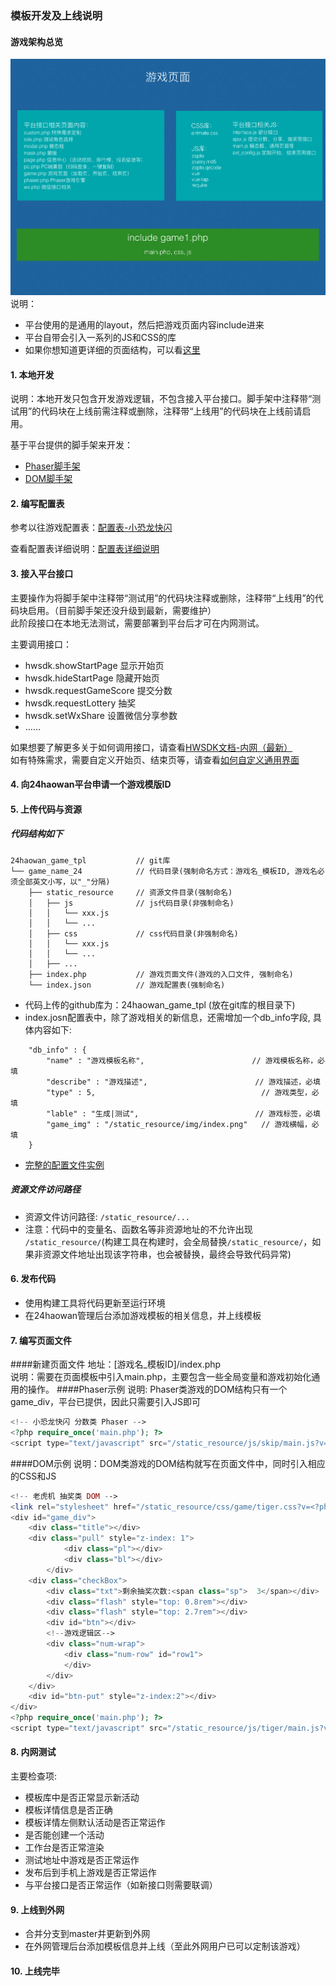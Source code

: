 ### 模板开发及上线说明
#### 游戏架构总览
![](https://github.com/GuangZhouShanyouGame/24haowan-open/blob/master/%E6%B8%B8%E6%88%8F%E9%A1%B5%E9%9D%A2%E5%85%B3%E7%B3%BB%E8%AF%B4%E6%98%8E.png)     
说明：
- 平台使用的是通用的layout，然后把游戏页面内容include进来
- 平台自带会引入一系列的JS和CSS的库
- 如果你想知道更详细的页面结构，可以看[这里](https://github.com/GuangZhouShanyouGame/24haowan_front_game/blob/master/24haowan/protected/views/layouts/game_tpl.php)     

#### 1. 本地开发
说明：本地开发只包含开发游戏逻辑，不包含接入平台接口。脚手架中注释带“测试用”的代码块在上线前需注释或删除，注释带“上线用”的代码块在上线前请启用。   
    
基于平台提供的脚手架来开发：  
- [Phaser脚手架](https://github.com/GuangZhouShanyouGame/24haowan-open/blob/master/%E8%84%9A%E6%89%8B%E6%9E%B6/score-phaser/main.js)
- [DOM脚手架](https://github.com/GuangZhouShanyouGame/24haowan-open/blob/master/%E8%84%9A%E6%89%8B%E6%9E%B6/score-dom/main.js)    

#### 2. 编写配置表
参考以往游戏配置表：[配置表-小恐龙快闪](https://github.com/GuangZhouShanyouGame/24haowan_front_game_tpl/blob/master/24haowan/assets/skip.json)    
     
查看配置表详细说明：[配置表详细说明](https://github.com/GuangZhouShanyouGame/24haowan-open/blob/master/%E9%85%8D%E7%BD%AE%E8%A1%A8%E8%AF%A6%E7%BB%86%E8%AF%B4%E6%98%8E.md)   

#### 3. 接入平台接口
主要操作为将脚手架中注释带“测试用”的代码块注释或删除，注释带“上线用”的代码块启用。（目前脚手架还没升级到最新，需要维护）     
此阶段接口在本地无法测试，需要部署到平台后才可在内网测试。   

主要调用接口：
- hwsdk.showStartPage 显示开始页
- hwsdk.hideStartPage 隐藏开始页
- hwsdk.requestGameScore 提交分数
- hwsdk.requestLottery 抽奖
- hwsdk.setWxShare 设置微信分享参数
- ……

如果想要了解更多关于如何调用接口，请查看[HWSDK文档-内网（最新）](http://ljq.24haowan.i.shanyougame.com/docs/output/)    
如有特殊需求，需要自定义开始页、结束页等，请查看[如何自定义通用界面](https://github.com/GuangZhouShanyouGame/24haowan-open/blob/master/%E5%A6%82%E4%BD%95%E8%87%AA%E5%AE%9A%E4%B9%89%E9%80%9A%E7%94%A8%E7%95%8C%E9%9D%A2.md)    

#### 4. 向24haowan平台申请一个游戏模版ID

#### 5. 上传代码与资源
##### 代码结构如下
```
24haowan_game_tpl           // git库
└── game_name_24            // 代码目录(强制命名方式：游戏名_模板ID, 游戏名必须全部英文小写，以"_"分隔)
    ├── static_resource     // 资源文件目录(强制命名)
    │   ├── js              // js代码目录(非强制命名)
    │   │   └── xxx.js
    │   │   └── ...
    │   ├── css             // css代码目录(非强制命名)
    │   │   └── xxx.js
    │   │   └── ...
    │   ├── ...
    ├── index.php           // 游戏页面文件(游戏的入口文件, 强制命名)
    └── index.json          // 游戏配置表(强制命名)
```

- 代码上传的github库为：24haowan_game_tpl (放在git库的根目录下)
- index.josn配置表中，除了游戏相关的新信息，还需增加一个db_info字段, 具体内容如下:
```
    "db_info" : {
        "name" : "游戏模板名称",                        // 游戏模板名称，必填
        "describe" : "游戏描述",                        // 游戏描述，必填
        "type" : 5,                                     // 游戏类型，必填
        "lable" : "生成|测试",                          // 游戏标签，必填
        "game_img" : "/static_resource/img/index.png"   // 游戏横幅，必填
    }
```
- [完整的配置文件实例](http://24haowan-cdn.shanyougame.com/24haowan/24haowan_test/assets/game_100/index.json)

##### 资源文件访问路径 
- 资源文件访问路径: `/static_resource/...`
- 注意：代码中的变量名、函数名等非资源地址的不允许出现 `/static_resource/`(构建工具在构建时，会全局替换`/static_resource/`，如果非资源文件地址出现该字符串，也会被替换，最终会导致代码异常)
#### 6. 发布代码
- 使用构建工具将代码更新至运行环境
- 在24haowan管理后台添加游戏模板的相关信息，并上线模板

#### 7. 编写页面文件
####新建页面文件
地址：[游戏名_模板ID]/index.php    
说明：需要在页面模板中引入main.php，主要包含一些全局变量和游戏初始化通用的操作。
####Phaser示例
说明: Phaser类游戏的DOM结构只有一个game_div，平台已提供，因此只需要引入JS即可
```php
<!-- 小恐龙快闪 分数类 Phaser -->
<?php require_once('main.php'); ?>
<script type="text/javascript" src="/static_resource/js/skip/main.js?v=<?php echo Yii::app()->params['version']; ?>"></script>
```
####DOM示例
说明：DOM类游戏的DOM结构就写在页面文件中，同时引入相应的CSS和JS
```php
<!-- 老虎机 抽奖类 DOM -->
<link rel="stylesheet" href="/static_resource/css/game/tiger.css?v=<?php echo Yii::app()->params['version']; ?>">
<div id="game_div">
    <div class="title"></div>
    <div class="pull" style="z-index: 1">
            <div class="pl"></div>
            <div class="bl"></div>
        </div>
    <div class="checkBox">
        <div class="txt">剩余抽奖次数:<span class="sp">  3</span></div>
        <div class="flash" style="top: 0.8rem"></div>
        <div class="flash" style="top: 2.7rem"></div>
        <div id="btn"></div>
        <!--游戏逻辑区-->
        <div class="num-wrap">
            <div class="num-row" id="row1">
            </div>
        </div>
    </div>
    <div id="btn-put" style="z-index:2"></div>
</div>
<?php require_once('main.php'); ?>
<script type="text/javascript" src="/static_resource/js/tiger/main.js?v=<?php echo Yii::app()->params['version']; ?>"></script>
```

#### 8. 内网测试
主要检查项:
- 模板库中是否正常显示新活动
- 模板详情信息是否正确
- 模板详情左侧默认活动是否正常运作
- 是否能创建一个活动
- 工作台是否正常渲染
- 测试地址中游戏是否正常运作
- 发布后到手机上游戏是否正常运作
- 与平台接口是否正常运作（如新接口则需要联调）

#### 9. 上线到外网
- 合并分支到master并更新到外网
- 在外网管理后台添加模板信息并上线（至此外网用户已可以定制该游戏）

#### 10. 上线完毕
